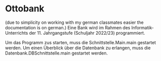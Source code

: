 # Ottobank
(due to simplicity on working with my german classmates easier the documentation is on german.)
Eine Bank wird im Rahmen des Informatik-Unterrichts der 11. Jahrgangstufe (Schuljahr 2022/23) programmiert.

Um das Programm zus starten, muss die Schnittstelle.Main.main gestartet werden.
Um einen Überblick über die Datenbank zu erlangen, muss die Datenbank.DBSchnittstelle.main gestartet werden.
